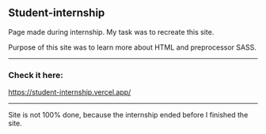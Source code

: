 ## Student-internship

Page made during internship. My task was to recreate this site. 

Purpose of this site was to learn more about HTML and preprocessor SASS. 

---

### Check it here:
https://student-internship.vercel.app/

---

Site is not 100% done, because the internship ended before I finished the site.
